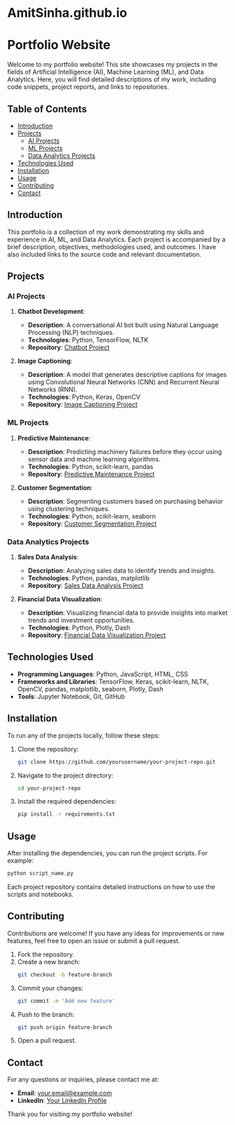 # AmitSinha.github.io

# Portfolio Website

Welcome to my portfolio website! This site showcases my projects in the fields of Artificial Intelligence (AI), Machine Learning (ML), and Data Analytics. Here, you will find detailed descriptions of my work, including code snippets, project reports, and links to repositories.

## Table of Contents
- [Introduction](#introduction)
- [Projects](#projects)
  - [AI Projects](#ai-projects)
  - [ML Projects](#ml-projects)
  - [Data Analytics Projects](#data-analytics-projects)
- [Technologies Used](#technologies-used)
- [Installation](#installation)
- [Usage](#usage)
- [Contributing](#contributing)
- [Contact](#contact)

## Introduction

This portfolio is a collection of my work demonstrating my skills and experience in AI, ML, and Data Analytics. Each project is accompanied by a brief description, objectives, methodologies used, and outcomes. I have also included links to the source code and relevant documentation.

## Projects

### AI Projects
1. **Chatbot Development**: 
   - **Description**: A conversational AI bot built using Natural Language Processing (NLP) techniques.
   - **Technologies**: Python, TensorFlow, NLTK
   - **Repository**: [Chatbot Project](https://github.com/yourusername/chatbot-project)

2. **Image Captioning**: 
   - **Description**: A model that generates descriptive captions for images using Convolutional Neural Networks (CNN) and Recurrent Neural Networks (RNN).
   - **Technologies**: Python, Keras, OpenCV
   - **Repository**: [Image Captioning Project](https://github.com/yourusername/image-captioning-project)

### ML Projects
1. **Predictive Maintenance**: 
   - **Description**: Predicting machinery failures before they occur using sensor data and machine learning algorithms.
   - **Technologies**: Python, scikit-learn, pandas
   - **Repository**: [Predictive Maintenance Project](https://github.com/yourusername/predictive-maintenance-project)

2. **Customer Segmentation**: 
   - **Description**: Segmenting customers based on purchasing behavior using clustering techniques.
   - **Technologies**: Python, scikit-learn, seaborn
   - **Repository**: [Customer Segmentation Project](https://github.com/yourusername/customer-segmentation-project)

### Data Analytics Projects
1. **Sales Data Analysis**: 
   - **Description**: Analyzing sales data to identify trends and insights.
   - **Technologies**: Python, pandas, matplotlib
   - **Repository**: [Sales Data Analysis Project](https://github.com/yourusername/sales-data-analysis-project)

2. **Financial Data Visualization**: 
   - **Description**: Visualizing financial data to provide insights into market trends and investment opportunities.
   - **Technologies**: Python, Plotly, Dash
   - **Repository**: [Financial Data Visualization Project](https://github.com/yourusername/financial-data-visualization-project)

## Technologies Used
- **Programming Languages**: Python, JavaScript, HTML, CSS
- **Frameworks and Libraries**: TensorFlow, Keras, scikit-learn, NLTK, OpenCV, pandas, matplotlib, seaborn, Plotly, Dash
- **Tools**: Jupyter Notebook, Git, GitHub

## Installation

To run any of the projects locally, follow these steps:

1. Clone the repository:
   ```sh
   git clone https://github.com/yourusername/your-project-repo.git
   ```
2. Navigate to the project directory:
   ```sh
   cd your-project-repo
   ```
3. Install the required dependencies:
   ```sh
   pip install -r requirements.txt
   ```

## Usage

After installing the dependencies, you can run the project scripts. For example:

```sh
python script_name.py
```

Each project repository contains detailed instructions on how to use the scripts and notebooks.

## Contributing

Contributions are welcome! If you have any ideas for improvements or new features, feel free to open an issue or submit a pull request.

1. Fork the repository.
2. Create a new branch:
   ```sh
   git checkout -b feature-branch
   ```
3. Commit your changes:
   ```sh
   git commit -m 'Add new feature'
   ```
4. Push to the branch:
   ```sh
   git push origin feature-branch
   ```
5. Open a pull request.

## Contact

For any questions or inquiries, please contact me at:

- **Email**: your.email@example.com
- **LinkedIn**: [Your LinkedIn Profile](https://linkedin.com/in/yourprofile)

Thank you for visiting my portfolio website!
